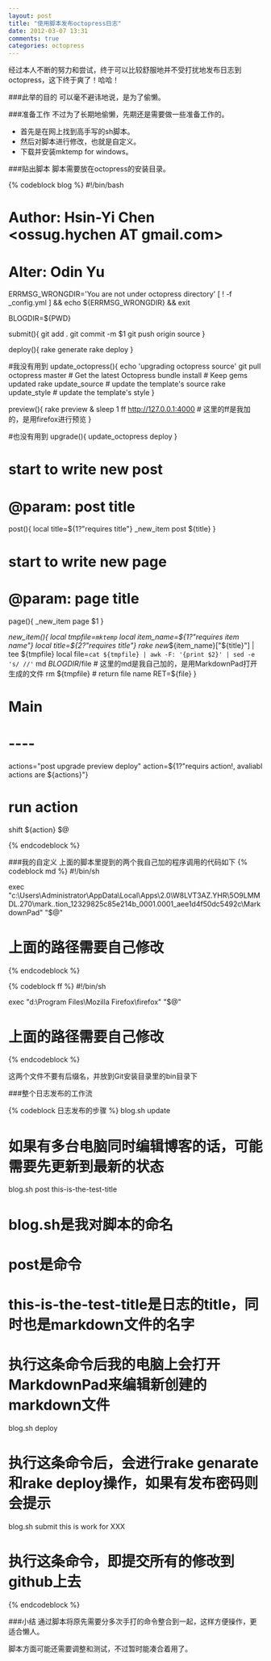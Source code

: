 ```yaml
---
layout: post
title: "使用脚本发布octopress日志"
date: 2012-03-07 13:31
comments: true
categories: octopress
---
```

经过本人不断的努力和尝试，终于可以比较舒服地并不受打扰地发布日志到octopress，这下终于爽了！哈哈！

###此举的目的
可以毫不避讳地说，是为了偷懒。

###准备工作
不过为了长期地偷懒，先期还是需要做一些准备工作的。

- 首先是在网上找到高手写的sh脚本。
- 然后对脚本进行修改，也就是自定义。
- 下载并安装mktemp for windows。

###贴出脚本
脚本需要放在octopress的安装目录。

{% codeblock blog %}
#!/bin/bash
# Author: Hsin-Yi Chen <ossug.hychen AT gmail.com>
# Alter: Odin Yu <qdssly AT gmail.com>
ERRMSG_WRONGDIR='You are not under octopress directory'
[ ! -f _config.yml ] && echo ${ERRMSG_WRONGDIR} && exit

BLOGDIR=${PWD}

submit(){
	git add .
	git commit -m $1
	git push origin source
}

deploy(){
	rake generate
	rake deploy
}

#我没有用到
update_octopress(){
	echo 'upgrading octopress source'
	git pull octopress master     # Get the latest Octopress
	bundle install                # Keep gems updated
	rake update_source            # update the template's source
	rake update_style             # update the template's style
}

preview(){
	rake preview &
	sleep 1
	ff http://127.0.0.1:4000             # 这里的ff是我加的，是用firefox进行预览
}

#也没有用到
upgrade(){
	update_octopress
	deploy
}

# start to write new post
# @param: post title
post(){
	local title=${1?"requires title"}
	_new_item post ${title}
}

# start to write new page
# @param: page title
page(){
	_new_item page $1
}

_new_item(){
	local tmpfile=`mktemp`
	local item_name=${1?"requires item name"}
	local title=${2?"requires title"}
	rake new_${item_name}["${title}"] | tee ${tmpfile}
	local file=`cat ${tmpfile} | awk -F: '{print $2}' | sed -e 's/ //'`
	md ${BLOGDIR}/$file                 # 这里的md是我自己加的，是用MarkdownPad打开生成的文件
	rm ${tmpfile}
	# return file name
	RET=${file}
}

# Main
# ----
actions="post upgrade preview deploy"
action=${1?"requirs action!, avaliabl actions are ${actions}"}

# run action
shift
${action} $@

{% endcodeblock %}

###我的自定义
上面的脚本里提到的两个我自己加的程序调用的代码如下
{% codeblock md %}
#!/bin/sh

exec "c:\Users\Administrator\AppData\Local\Apps\2.0\W8LVT3AZ.YHR\5O9LMMDL.270\mark..tion_12329825c85e214b_0001.0001_aee1d4f50dc5492c\MarkdownPad" "$@"
# 上面的路径需要自己修改
{% endcodeblock %}

{% codeblock ff %}
#!/bin/sh

exec "d:\Program Files\Mozilla Firefox\firefox" "$@"
# 上面的路径需要自己修改
{% endcodeblock %}

这两个文件不要有后缀名，并放到Git安装目录里的bin目录下

###整个日志发布的工作流

{% codeblock 日志发布的步骤 %}
blog.sh update
# 如果有多台电脑同时编辑博客的话，可能需要先更新到最新的状态
blog.sh post this-is-the-test-title        
# blog.sh是我对脚本的命名
# post是命令
# this-is-the-test-title是日志的title，同时也是markdown文件的名字
# 执行这条命令后我的电脑上会打开MarkdownPad来编辑新创建的markdown文件
blog.sh deploy
# 执行这条命令后，会进行rake genarate和rake deploy操作，如果有发布密码则会提示
blog.sh submit this is work for XXX
# 执行这条命令，即提交所有的修改到github上去
{% endcodeblock %}

###小结
通过脚本将原先需要分多次手打的命令整合到一起，这样方便操作，更适合懒人。

脚本方面可能还需要调整和测试，不过暂时能凑合着用了。